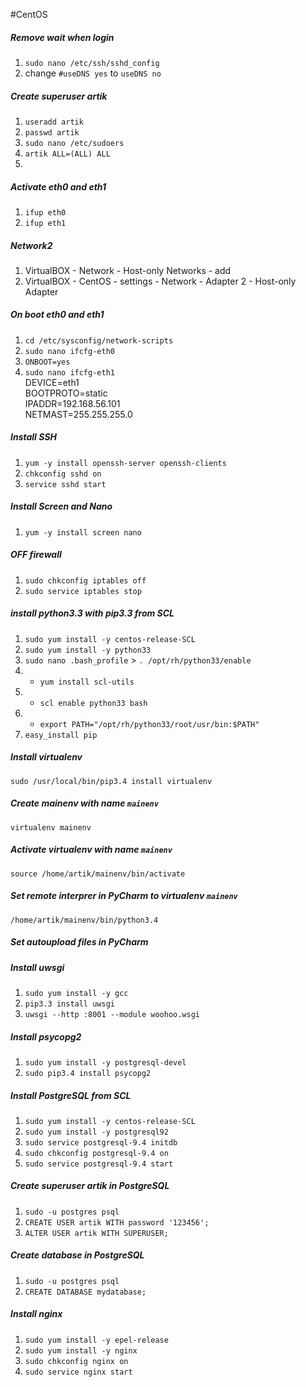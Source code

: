 #CentOS


##### Remove wait when login
1. `sudo nano /etc/ssh/sshd_config`
2. change `#useDNS yes` to `useDNS no`

##### Create superuser artik
1. `useradd artik`
2. `passwd artik`
3. `sudo nano /etc/sudoers`
4. `artik ALL=(ALL)	ALL`
5. 

##### Activate eth0 and eth1
1. `ifup eth0`
2. `ifup eth1`

##### Network2
1. VirtualBOX - Network - Host-only Networks - add
2. VirtualBOX - CentOS - settings - Network - Adapter 2 - Host-only Adapter

##### On boot eth0 and eth1
1. `cd /etc/sysconfig/network-scripts`
2. `sudo nano ifcfg-eth0`
3. `ONBOOT=yes`
4. `sudo nano ifcfg-eth1`  
  DEVICE=eth1  
	BOOTPROTO=static  
	IPADDR=192.168.56.101  
	NETMAST=255.255.255.0  

##### Install SSH
1. `yum -y install openssh-server openssh-clients`
2. `chkconfig sshd on`
3. `service sshd start`

##### Install Screen and Nano
1. `yum -y install screen nano`


##### OFF firewall
1. `sudo chkconfig iptables off`
2. `sudo service iptables stop`


##### install python3.3 with pip3.3 from SCL
1. `sudo yum install -y centos-release-SCL`
2. `sudo yum install -y python33`
3. `sudo nano .bash_profile` > `. /opt/rh/python33/enable`
3. - `yum install scl-utils`
3. - `scl enable python33 bash`
4. - `export PATH="/opt/rh/python33/root/usr/bin:$PATH"`
5. `easy_install pip`

##### Install virtualenv
`sudo /usr/local/bin/pip3.4 install virtualenv`

##### Create mainenv with name `mainenv`
`virtualenv mainenv`

##### Activate virtualenv with name `mainenv`
`source /home/artik/mainenv/bin/activate`


##### Set remote interprer in PyCharm to virtualenv `mainenv`
`/home/artik/mainenv/bin/python3.4`


##### Set autoupload files in PyCharm

##### Install uwsgi
1. `sudo yum install -y gcc`
2. `pip3.3 install uwsgi`
3. `uwsgi --http :8001 --module woohoo.wsgi`


##### Install psycopg2
1. `sudo yum install -y postgresql-devel`
2. `sudo pip3.4 install psycopg2`


##### Install PostgreSQL from SCL
1. `sudo yum install -y centos-release-SCL`
2. `sudo yum install -y postgresql92`
3. `sudo service postgresql-9.4 initdb`
4. `sudo chkconfig postgresql-9.4 on`
5. `sudo service postgresql-9.4 start`


##### Create superuser artik in PostgreSQL
1. `sudo -u postgres psql`
2. `CREATE USER artik WITH password '123456';`
3. `ALTER USER artik WITH SUPERUSER;`

##### Create database in PostgreSQL
1. `sudo -u postgres psql`
2. `CREATE DATABASE mydatabase;`

##### Install nginx
1. `sudo yum install -y epel-release`
2. `sudo yum install -y nginx`
3. `sudo chkconfig nginx on`
4. `sudo service nginx start`
